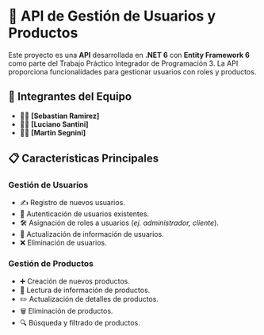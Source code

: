 # 🚀 API de Gestión de Usuarios y Productos

Este proyecto es una **API** desarrollada en **.NET 6** con **Entity Framework 6** como parte del Trabajo Práctico Integrador de Programación 3. La API proporciona funcionalidades para gestionar usuarios con roles y productos.

## 👥 Integrantes del Equipo
- 🧑‍💼 **[Sebastian Ramirez]**
- 🧑‍💼 **[Luciano Santini]**
- 🧑‍💼 **[Martin Segnini]**

## 📋 Características Principales

### Gestión de Usuarios
- ✍️ Registro de nuevos usuarios.
- 🔐 Autenticación de usuarios existentes.
- 🛠️ Asignación de roles a usuarios (*ej. administrador, cliente*).
- 🔄 Actualización de información de usuarios.
- ❌ Eliminación de usuarios.

### Gestión de Productos
- ➕ Creación de nuevos productos.
- 📖 Lectura de información de productos.
- ✏️ Actualización de detalles de productos.
- 🗑️ Eliminación de productos.
- 🔍 Búsqueda y filtrado de productos.
